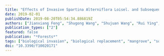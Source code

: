 ```yaml
---
title: "Effects of Invasive Spartina Alterniflora Loisel. and Subsequent Ecological Replacement by Sonneratia Apetala Buch.-Ham. on Soil Organic Carbon Fractions and Stock"
date: 2019-02-01
publishDate: 2019-08-20T05:54:34.886819Z
authors: ["Jianxiang Feng", "Shugong Wang", "Shujuan Wang", "Rui Ying", "Fangmin Yin", "Li Jiang", "Zufu Li"]
publication_types: ["2"]
featured: false
publication: "*Forests*"
tags: ["biological invasion", "biological replacement", "mangrove", "soil microbial biomass carbon", "soil organic carbon", "soil water dissolved carbon"]
doi: "10.3390/f10020171"
---
```


